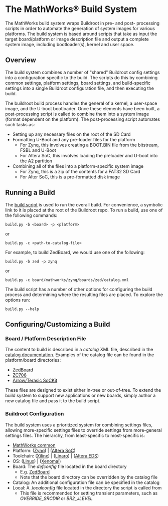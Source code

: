 # The MathWorks&reg; Build System

The MathWorks build system wraps Buildroot in pre- and post- processing scripts
in order to automate the generation of system images for various platforms. The
build system is based around scripts that take as input the target
board/platform or image description file and output a complete system image,
including bootloader(s), kernel and user space.

## Overview

The build system combines a number of "shared" Buildroot config settings into a
configuration specific to the build. The scripts do this by combining common
settings, platform settings, board settings, and build-specific settings into a
single Buildroot configuration file, and then executing the build.

The buildroot build process handles the general of a kernel, a user-space image,
and the U-boot bootloader. Once these elements have been built, a
post-processing script is called to combine them into a system image (format
dependent on the platform). The post-processing script automates such tasks as:
* Setting up any necessary files on the root of the SD Card
* Formatting U-Boot and any pre-loader files for the platform
    * For Zynq, this involves creating a BOOT.BIN file from the bitstream, FSBL and U-Boot
    * For Altera SoC, this involves loading the preloader and U-boot into the A2 partition
* Combining all of the files into a platform-specific system image
    * For Zynq, this is a zip of the contents for a FAT32 SD Card
    * For Alter SoC, this is a pre-formatted disk image

## Running a Build

The [build script][common-builds-script] is used to run the overall build. For
convenience, a symbolic link to it is placed at the root of the Buildroot repo.
To run a build, use one of the following commands:
```
build.py -b <board> -p <platform>
```

or

```
build.py -c <path-to-catalog-file>
```

For example, to build ZedBoard, we would use one of the following:
```
build.py -b zed -p zynq
```

or

```
build.py -c board/mathworks/zynq/boards/zed/catalog.xml
```

The build script has a number of other options for configuring the build process
and determining where the resulting files are placed. To explore the options run:

```
build.py --help
```

## Configuring/Customizing a Build


### Board / Platform Description File
The content to build is described in a _catalog_ XML file, described in the
[catalog documentation][1]. Examples of the catalog file can be found in the
platform/board directories:
* [ZedBoard](board/mathworks/zynq/boards/zed/catalog.xml)
* [ZC706](board/mathworks/zynq/boards/zc706/catalog.xml)
* [Arrow/Terasic SoCKit](board/mathworks/socfpga/boards/sockit/catalog.xml)

These files are designed to exist either in-tree or out-of-tree. To extend the
build system to support new applications or new boards, simply author a new
catalog file and pass it to the build script.

### Buildroot Configuration

The build system uses a prioritized system for combining settings files,
allowing more-specific settings files to override settings from more-general
settings files. The hierarchy, from least-specific to most-specific is:
* [MathWorks common][mw-common-defconfig]
* Platform: ([Zynq][zynq-platform-defconfig]) | ([Altera SoC][socfpga-platform-defconfig])
* Toolchain: ([Xilinx][xilinx-toolchain-defconfig]) | ([Linaro][linaro-toolchain-defconfig]) | ([Altera EDS][eds-toolchain-defconfig])
* OS: ([Linux][linux-os-defconfig]) | ([Xenomai][xenomai-os-defconfig])
* Board: The _defconfig_ file located in the board directory
    * E.g. [ZedBoard][zedboard-board-defconfig]
    * Note that the board directory can be overridden by the catalog file
* Catalog: An additional configuration file can be specified in the catalog
* Local: A _.localconfig_ file located in the directory the script is called from
    * This file is recommended for setting transient parameters, such as *OVERRIDE_SRCDIR* or *BR2_JLEVEL*





[1]:board/mathworks/doc/catalog.md
[mw-common-defconfig]:board/mathworks/common/defconfig/common.defconfig
[zynq-platform-defconfig]:board/mathworks/zynq/defconfig/common.defconfig
[xilinx-toolchain-defconfig]:board/mathworks/zynq/defconfig/xilinx.defconfig
[linaro-toolchain-defconfig]:board/mathworks/zynq/defconfig/linaro.defconfig
[zedboard-board-defconfig]:board/mathworks/zynq/boards/zed/defconfig
[linux-os-defconfig]:board/mathworks/zynq/defconfig/linux.defconfig
[xenomai-os-defconfig]:board/mathworks/zynq/defconfig/xenomai.defconfig
[eds-toolchain-defconfig]:board/mathworks/socfpga/defconfig/linaro.defconfig
[socfpga-platform-defconfig]:board/mathworks/socfpga/defconfig/common.defconfig
[common-builds-script]:board/mathworks/common/scripts/build.py
